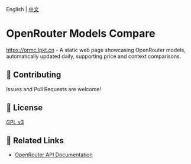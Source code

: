 English | [中文](README_zh.md)

# OpenRouter Models Compare

<https://ormc.lpkt.cn> - A static web page showcasing OpenRouter models, automatically updated daily, supporting price and context comparisons.

## 🤝 Contributing

Issues and Pull Requests are welcome!

## 📄 License

[GPL v3](LICENSE)

## 🔗 Related Links

- [OpenRouter API Documentation](https://openrouter.ai/docs)
